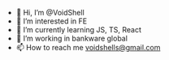 - 👋 Hi, I’m @VoidShell
- 👀 I’m interested in FE
- 🌱 I’m currently learning JS, TS, React
- 💞️ I’m working in bankware global
- 📫 How to reach me voidshells@gmail.com

<!---
VoidShell/VoidShell is a ✨ special ✨ repository because its `README.md` (this file) appears on your GitHub profile.
You can click the Preview link to take a look at your changes.
--->

